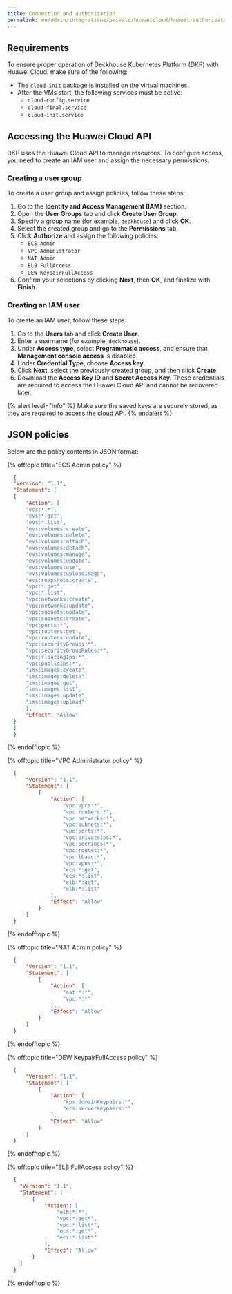 ```yaml
---
title: Connection and authorization
permalink: en/admin/integrations/private/huaweicloud/huawei-authorization.html
---
```


## Requirements

To ensure proper operation of Deckhouse Kubernetes Platform (DKP) with Huawei Cloud, make sure of the following:

- The `cloud-init` package is installed on the virtual machines.
- After the VMs start, the following services must be active:
  - `cloud-config.service`
  - `cloud-final.service`
  - `cloud-init.service`

## Accessing the Huawei Cloud API

DKP uses the Huawei Cloud API to manage resources.
To configure access, you need to create an IAM user and assign the necessary permissions.

### Creating a user group

To create a user group and assign policies, follow these steps:

1. Go to the **Identity and Access Management (IAM)** section.
1. Open the **User Groups** tab and click **Create User Group**.
1. Specify a group name (for example, `deckhouse`) and click **OK**.
1. Select the created group and go to the **Permissions** tab.
1. Click **Authorize** and assign the following policies:
   - `ECS Admin`
   - `VPC Administrator`
   - `NAT Admin`
   - `ELB FullAccess`
   - `DEW KeypairFullAccess`
1. Confirm your selections by clicking **Next**, then **OK**, and finalize with **Finish**.

### Creating an IAM user

To create an IAM user, follow these steps:

1. Go to the **Users** tab and click **Create User**.
1. Enter a username (for example, `deckhouse`).
1. Under **Access type**, select **Programmatic access**, and ensure that **Management console access** is disabled.
1. Under **Credential Type**, choose **Access key**.
1. Click **Next**, select the previously created group, and then click **Create**.
1. Download the **Access Key ID** and **Secret Access Key**.
   These credentials are required to access the Huawei Cloud API and cannot be recovered later.

{% alert level="info" %}
Make sure the saved keys are securely stored, as they are required to access the cloud API.
{% endalert %}

## JSON policies

Below are the policy contents in JSON format:

{% offtopic title="ECS Admin policy" %}

```json
  {
  "Version": "1.1",
  "Statement": [
  {
      "Action": [
      "ecs:*:*",
      "evs:*:get",
      "evs:*:list",
      "evs:volumes:create",
      "evs:volumes:delete",
      "evs:volumes:attach",
      "evs:volumes:detach",
      "evs:volumes:manage",
      "evs:volumes:update",
      "evs:volumes:use",
      "evs:volumes:uploadImage",
      "evs:snapshots:create",
      "vpc:*:get",
      "vpc:*:list",
      "vpc:networks:create",
      "vpc:networks:update",
      "vpc:subnets:update",
      "vpc:subnets:create",
      "vpc:ports:*",
      "vpc:routers:get",
      "vpc:routers:update",
      "vpc:securityGroups:*",
      "vpc:securityGroupRules:*",
      "vpc:floatingIps:*",
      "vpc:publicIps:*",
      "ims:images:create",
      "ims:images:delete",
      "ims:images:get",
      "ims:images:list",
      "ims:images:update",
      "ims:images:upload"
      ],
      "Effect": "Allow"
  }
  ]
  }
```

{% endofftopic %}

{% offtopic title="VPC Administrator policy" %}

```json
  {
      "Version": "1.1",
      "Statement": [
          {
              "Action": [
                  "vpc:vpcs:*",
                  "vpc:routers:*",
                  "vpc:networks:*",
                  "vpc:subnets:*",
                  "vpc:ports:*",
                  "vpc:privateIps:*",
                  "vpc:peerings:*",
                  "vpc:routes:*",
                  "vpc:lbaas:*",
                  "vpc:vpns:*",
                  "ecs:*:get",
                  "ecs:*:list",
                  "elb:*:get",
                  "elb:*:list"
              ],
              "Effect": "Allow"
          }
      ]
  }
```

{% endofftopic %}

{% offtopic title="NAT Admin policy" %}

```json
  {
      "Version": "1.1",
      "Statement": [
          {
              "Action": [
                  "nat:*:*",
                  "vpc:*:*"
              ],
              "Effect": "Allow"
          }
      ]
  }
```

{% endofftopic %}

{% offtopic title="DEW KeypairFullAccess policy" %}

```json
  {
      "Version": "1.1",
      "Statement": [
          {
              "Action": [
                  "kps:domainKeypairs:*",
                  "ecs:serverKeypairs:*"
              ],
              "Effect": "Allow"
          }
      ]
  }
```

{% endofftopic %}

{% offtopic title="ELB FullAccess policy" %}

```json
  {
    "Version": "1.1",
    "Statement": [
        {
            "Action": [
                "elb:*:*",
                "vpc:*:get*",
                "vpc:*:list*",
                "ecs:*:get*",
                "ecs:*:list*"
            ],
            "Effect": "Allow"
        }
    ]
  }
```

{% endofftopic %}
